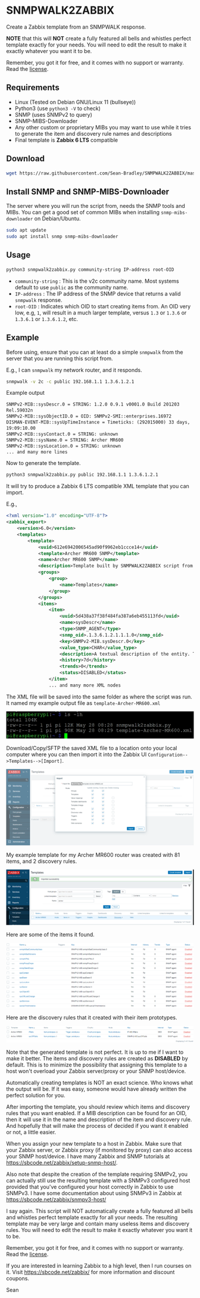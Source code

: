 # SNMPWALK2ZABBIX

Create a Zabbix template from an SNMPWALK response.

**NOTE** that this will **NOT** create a fully featured all bells and whistles perfect template exactly for your needs. You will need to edit the result to make it exactly whatever you want it to be.

Remember, you got it for free, and it comes with no support or warranty. Read the [license](LICENSE).

## Requirements

- Linux (Tested on Debian GNU/Linux 11 (bullseye))
- Python3 (use `python3 -V` to check)
- SNMP (uses SNMPv2 to query)
- SNMP-MIBS-Downloader
- Any other custom or proprietary MIBs you may want to use while it tries to generate the item and discovery rule names and descriptions
- Final template is **Zabbix 6 LTS** compatible

## Download

```bash
wget https://raw.githubusercontent.com/Sean-Bradley/SNMPWALK2ZABBIX/master/snmpwalk2zabbix.py
```

## Install SNMP and SNMP-MIBS-Downloader

The server where you will run the script from, needs the SNMP tools and MIBs. You can get a good set of common MIBs when installing `snmp-mibs-downloader` on Debian/Ubuntu.

```bash
sudo apt update
sudo apt install snmp snmp-mibs-downloader
```

## Usage

```bash
python3 snmpwalk2zabbix.py community-string IP-address root-OID
```

- `community-string` : This is the v2c community name. Most systems default to use `public` as the community name.
- `IP-address` : The IP address of the SNMP device that returns a valid `snmpwalk` response.
- `root-OID` : Indicates which OID to start creating items from. An OID very low, e.g, `1`, will result in a much larger template, versus `1.3` or `1.3.6` or `1.3.6.1` or `1.3.6.1.2`, etc.

## Example

Before using, ensure that you can at least do a simple `snmpwalk` from the server that you are running this script from.

E.g., I can `snmpwalk` my network router, and it responds.

```bash
snmpwalk -v 2c -c public 192.168.1.1 1.3.6.1.2.1
```

Example output

```
SNMPv2-MIB::sysDescr.0 = STRING: 1.2.0 0.9.1 v0001.0 Build 201203 Rel.59032n
SNMPv2-MIB::sysObjectID.0 = OID: SNMPv2-SMI::enterprises.16972
DISMAN-EVENT-MIB::sysUpTimeInstance = Timeticks: (292015000) 33 days, 19:09:10.00
SNMPv2-MIB::sysContact.0 = STRING: unknown
SNMPv2-MIB::sysName.0 = STRING: Archer MR600
SNMPv2-MIB::sysLocation.0 = STRING: unknown
... and many more lines
```

Now to generate the template.

```bash
python3 snmpwalk2zabbix.py public 192.168.1.1 1.3.6.1.2.1
```

It will try to produce a Zabbix 6 LTS compatible XML template that you can import.

E.g.,

```xml
<?xml version="1.0" encoding="UTF-8"?>
<zabbix_export>
    <version>6.0</version>
    <templates>
        <template>
            <uuid>612e6942006545ad90f9962eb1ccce14</uuid>
            <template>Archer MR600 SNMP</template>
            <name>Archer MR600 SNMP</name>
            <description>Template built by SNMPWALK2ZABBIX script from https://github.com/Sean-Bradley/SNMPWALK2ZABBIX</description>
            <groups>
                <group>
                    <name>Templates</name>
                </group>
            </groups>
            <items>
                <item>
                    <uuid>5d438a37f38f484fa387a6eb455113fd</uuid>
                    <name>sysDescr</name>
                    <type>SNMP_AGENT</type>
                    <snmp_oid>.1.3.6.1.2.1.1.1.0</snmp_oid>
                    <key>SNMPv2-MIB.sysDescr.0</key>
                    <value_type>CHAR</value_type>
                    <description>A textual description of the entity. This value should include the full name and version identification of the system's hardware type, software operating-system, and networking software.</description>
                    <history>7d</history>
                    <trends>0</trends>
                    <status>DISABLED</status>
                </item>
                ... and many more XML nodes
```

The XML file will be saved into the same folder as where the script was run. It named my example output file as `template-Archer-MR600.xml`

![Directory Listing](img/ls.gif)

Download/Copy/SFTP the saved XML file to a location onto your local computer where you can then import it into the Zabbix UI `Configuration-->Templates-->[Import]`.

![Import Template](img/import.gif)

My example template for my Archer MR600 router was created with 81 items, and 2 discovery rules.

![Template](img/template.gif)

Here are some of the items it found.

![Items](img/items.gif)

Here are the discovery rules that it created with their item prototypes.

![Discovery Rules](img/discovery-rules.gif)

Note that the generated template is not perfect. It is up to me if I want to make it better. The items and discovery rules are created as **DISABLED** by default. This is to minimize the possibility that assigning this template to a host won't overload your Zabbix server/proxy or your SNMP host/device.

Automatically creating templates is NOT an exact science. Who knows what the output will be. If it was easy, someone would have already written the perfect solution for you.

After importing the template, you should review which items and discovery rules that you want enabled. If a MIB description can be found for an OID, then it will use it in the name and description of the item and discovery rule. And hopefully that will make the process of decided if you want it enabled or not, a little easier.

When you assign your new template to a host in Zabbix. Make sure that your Zabbix server, or Zabbix proxy (if monitored by proxy) can also access your SNMP host/device. I have many Zabbix and SNMP tutorials at https://sbcode.net/zabbix/setup-snmp-host/.

Also note that despite the creation of the template requiring SNMPv2, you can actually still use the resulting template with a SNMPv3 configured host provided that you've configured your host correctly in Zabbix to use SNMPv3. I have some documentation about using SNMPv3 in Zabbix at https://sbcode.net/zabbix/snmpv3-host/

I say again. This script will NOT automatically create a fully featured all bells and whistles perfect template exactly for all your needs. The resulting template may be very large and contain many useless items and discovery rules. You will need to edit the result to make it exactly whatever you want it to be.

Remember, you got it for free, and it comes with no support or warranty. Read the [license](LICENSE).

If you are interested in learning Zabbix to a high level, then I run courses on it. Visit https://sbcode.net/zabbix/ for more information and discount coupons.

Sean
